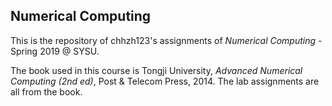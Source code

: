 ## Numerical Computing

This is the repository of chhzh123's assignments of *Numerical Computing* - Spring 2019 @ SYSU.

The book used in this course is Tongji University, *Advanced Numerical Computing (2nd ed)*, Post & Telecom Press, 2014. The lab assignments are all from the book.